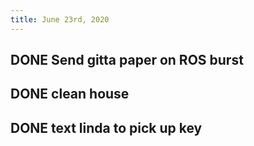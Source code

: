 ```yaml
---
title: June 23rd, 2020
---
```


## DONE Send gitta paper on ROS burst

## DONE clean house

## DONE text linda to pick up key

## 
